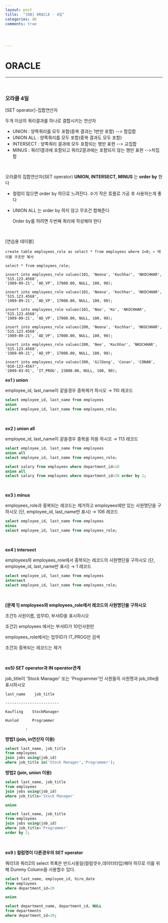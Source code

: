 ```yaml
---
layout: post
title:  "[DB] ORACLE - 4일"
categories: db
comments: true




---
```


# ORACLE

--------------

<br/>

### 오라클 4일



[SET operator]-집합연산자

두개 이상의 쿼리결과를 하나로 결합시키는 연산자

* UNION   : 양쪽쿼리를 모두 포함(중복 결과는 1번만 포함)   --> 합집합
* UNION ALL : 양쪽쿼리를 모두 포함(중복 결과도 모두 포함) 
* INTERSECT : 양쪽쿼리 결과에 모두 포함되는 행만 표현     --> 교집합
* MINUS   : 쿼리1결과에 포함되고 쿼리2결과에는 포함되지 않는 행만 표현 -->차집합

 <br/>

오라클의 집합연산자(SET operator) **UNION, INTERSECT, MINUS** 는 **order by** 한다

* 컬럼이 많으면 order by 하므로 느려진다. 수가 작은 튜플로 가공 후 사용하는게 좋다

* UNION ALL 는 order by 하지 않고 무조건 합해준다

  Order by를 하려면 두번째 쿼리에 작성해야 한다

<br/>

[연습용 테이블]

````
create table employees_role as select * from employees where 1=0; ← 테이블 구조만 복사

select * from employees_role;

insert into employees_role values(101, 'Neena', 'Kochhar', 'NKOCHHAR', '515.123.4568',
'1989-09-21', 'AD_VP', 17000.00, NULL, 100, 90);

insert into employees_role values(101, 'Neena', 'Kochhar', 'NKOCHHAR', '515.123.4568',
'1989-09-21', 'AD_VP', 17000.00, NULL, 100, 90);

insert into employees_role values(101, 'Nee', 'Ko', 'NKOCHHAR', '515.123.4568',
'1989-09-21', 'AD_VP', 17000.00, NULL, 100, 90);

insert into employees_role values(200, 'Neena', 'Kochhar', 'NKOCHHAR', '515.123.4568',
'1989-09-21', 'AD_VP', 17000.00, NULL, 100, 90);

insert into employees_role values(200, 'Nee', 'Kochhar', 'NKOCHHAR', '515.123.4568',
'1989-09-21', 'AD_VP', 17000.00, NULL, 100, 90);

insert into employees_role values(300, 'GilDong', 'Conan', 'CONAN', '010-123-4567',
'2009-03-01', 'IT_PROG', 23000.00, NULL, 100, 90);
````



**ex1 ) union** 

employee_id, last_name이 같을경우 중복제거 하시오 → 110 레코드

````sql
select employee_id, last_name from employees
union
select employee_id, last_name from employees_role;
````

<br/>

**ex2 ) union all**

employee_id, last_name이 같을경우 중복을 허용 하시오 → 113 레코드

````sql
select employee_id, last_name from employees
union all
select employee_id, last_name from employees_role;

select salary from employees where department_id=10
union all
select salary from employees where department_id=30 order by 1;
````

<br/>

**ex3 ) minus**

 employees_role과 중복되는 레코드는 제거하고 employees에만 있는 사원명단을 구하시오 (단, employee_id, last_name만 표시)  → 106 레코드

````sql
select employee_id, last_name from employees
minus
select employee_id, last_name from employees_role;
````

<br/>

**ex4 ) intersect**

employees와 employees_role에서 중복되는 레코드의 사원명단을 구하시오 (단, employee_id, last_name만 표시)  → 1 레코드

````sql
select employee_id, last_name from employees
intersect
select employee_id, last_name from employees_role;
````

<br/>

**[문제 1] employees와 employees_role에서 레코드의 사원명단을 구하시오**

조건1) 사원이름, 업무ID, 부서ID을 표시하시오

조건2) employees 에서는 부서ID가 10인사원만 

 employees_role에서는 업무ID가 IT_PROG만 검색

조건3) 중복되는 레코드는 제거

 <br/>

**ex5) SET operator과 IN operator관계**

job_title이  'Stock Manager' 또는 'Programmer'인 사원들의 사원명과 job_title을 표시하시오

 ````
last_name    job_title

------------------------

Kaufling    StockManager

Hunlod     	Programmer

	      :
 ````



**방법1 (join, in연산자 이용)**

````sql
select last_name, job_title
from employees
join jobs using(job_id)
where job_title in('Stock Manager','Programmer');
````



**방법2 (join, union 이용)**

````sql
select last_name, job_title
from employees
join jobs using(job_id)
where job_title='Stock Manager'

union

select last_name, job_title
from employees
join jobs using(job_id)
where job_title='Programmer'
order by 2;
````

 <br/>

**ex9 ) 컬럼명이 다른경우의 SET operator**

쿼리1과 쿼리2의 select 목록은 반드시동일(컬럼갯수,데이터타입)해야 하므로 이를 위해 Dummy Column을 사용할수 있다.

````sql
select last_name, employee_id, hire_date
from employees
where department_id=20

union

select department_name, department_id, NULL
from departments
where department_id=20;
````

